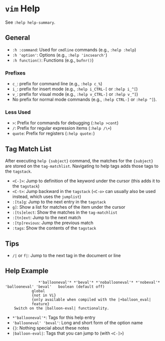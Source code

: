 # `vim` Help

See `:help help-summary`.

## General

- `:h :command`: Used for `cmdline` commands (e.g., `:help :help`)
- `:h 'option'`: Options (e.g., `:help 'incsearch'`)
- `:h function()`: Functions (e.g., `bufnr()`)

### Prefixes

- `c_`: prefix for command line (e.g., `:help c_%`)
- `i_`: prefix for insert mode (e.g., `:help i_CTRL-[` or `:help i_^[`)
- `v_`: prefix for visual mode (e.g., `:help v_CTRL-]` or `:help v_^]`)
- No prefix for normal mode commands (e.g., `:help CTRL-]` or `:help ^]`).

### Less Used

- `>`: Prefix for commands for debugging (`:help >cont`)
- `/`: Prefix for regular expression items (`:help /\+`)
- `quote`: Prefix for registers (`:help quote:`)

## Tag Match List

After executing `help {subject}` command, the matches for the `{subject}` are stored on the `tag-matchlist`. Navigating to help tags adds those tags to the `tagstack`. 

* `<C-]>`: Jump to definition of the keyword under the cursor (this adds it to the `tagstack`)
* `<C-t>`: Jump backward in the `tagstack` (`<C-o>` can usually also be used instead, which uses the `jumplist`)
* `:[ta]g`: Jump to the next entry in the `tagstack`
* `g]`: Show a list for matches of the item under the cursor
* `:[ts]elect`: Show the matches in the `tag-matchlist`
* `:[tn]ext`: Jump to the next match
* `:[tp]revious`: Jump the previous match
* `:tags`: Show the contents of the `tagstack`

## Tips

* `/|` or `f|`: Jump to the next tag in the document or line

## Help Example

			       *'ballooneval'* *'beval'* *'noballooneval'* *'nobeval'*
	'ballooneval' 'beval'	boolean	(default off)
				global
				{not in Vi}
				{only available when compiled with the |+balloon_eval|
				feature}
		Switch on the |balloon-eval| functionality.

- `*'ballooneval'*`: Tags for this help entry
- `'ballooneval' 'beval'`: Long and short form of the option name
- `{}`: Nothing special about these notes
- `|balloon-eval|`: Tags that you can jump to (with `<C-]>`)
